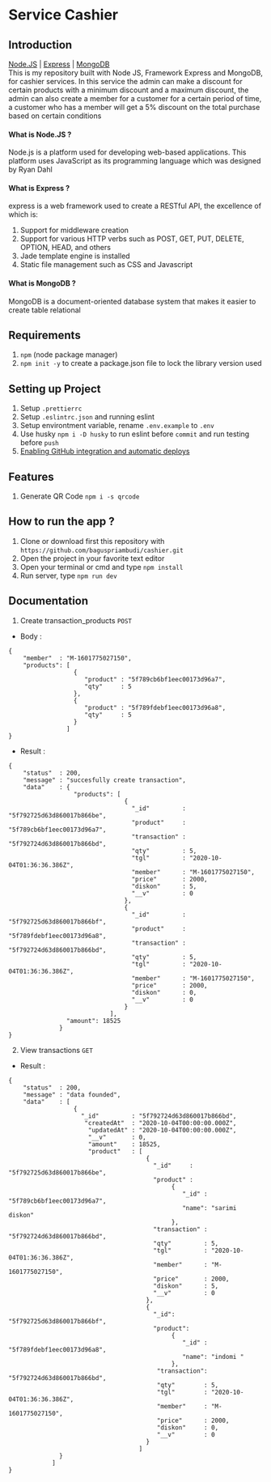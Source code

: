 # Service Cashier
## Introduction
[Node.JS](https://nodejs.org/en/) | [Express](https://expressjs.com/) | [MongoDB](https://www.mongodb.com/)<br/>
This is my repository built with Node JS, Framework Express and MongoDB, for cashier services. In this service the admin can make a discount for certain products with a minimum discount and a maximum discount, the admin can also create a member for a customer for a certain period of time, a customer who has a member will get a 5% discount on the total purchase based on certain conditions
#### What is Node.JS ?<br/>
Node.js is a platform used for developing web-based applications. This platform uses JavaScript as its programming language which was designed by Ryan Dahl
#### What is Express ?<br/>
express is a web framework used to create a RESTful API, the excellence of which is:<br/>
1. Support for middleware creation<br/>
2. Support for various HTTP verbs such as POST, GET, PUT, DELETE, OPTION, HEAD, and others<br/>
3. Jade template engine is installed<br/>
4. Static file management such as CSS and Javascript
#### What is MongoDB ?<br/>
MongoDB is a document-oriented database system that makes it easier to create table relational
## Requirements
1. `npm` (node package manager)<br/>
2. `npm init -y` to create a package.json file to lock the library version used
## Setting up Project
1. Setup `.prettierrc` 
2. Setup `.eslintrc.json` and running eslint
3. Setup environtment variable, rename `.env.example` to `.env`
4. Use husky `npm i -D husky` to run eslint before `commit` and run testing before `push`
5. [Enabling GitHub integration and automatic deploys](https://devcenter.heroku.com/articles/github-integration)
## Features
1. Generate QR Code `npm i -s qrcode`
## How to run the app ?
1. Clone or download first this repository with `https://github.com/baguspriambudi/cashier.git`<br/>
2. Open the project in your favorite text editor<br/>
3. Open your terminal or cmd and type `npm install`<br/>
4. Run server, type `npm run dev`
## Documentation
1. Create transaction_products `POST`<br/>
- Body :
```
{
    "member"  : "M-1601775027150",
    "products": [
                  {
                     "product" : "5f789cb6bf1eec00173d96a7",
                     "qty"     : 5
                  },
                  {
                     "product" : "5f789fdebf1eec00173d96a8",
                     "qty"     : 5
                  }
                ]
}
```
- Result :
```
{
    "status"  : 200,
    "message" : "succesfully create transaction",
    "data"    : {
                  "products": [
                                {
                                  "_id"         : "5f792725d63d860017b866be",
                                  "product"     : "5f789cb6bf1eec00173d96a7",
                                  "transaction" : "5f792724d63d860017b866bd",
                                  "qty"         : 5,
                                  "tgl"         : "2020-10-04T01:36:36.386Z",
                                  "member"      : "M-1601775027150",
                                  "price"       : 2000,
                                  "diskon"      : 5,
                                  "__v"         : 0
                                },
                                {
                                  "_id"         : "5f792725d63d860017b866bf",
                                  "product"     : "5f789fdebf1eec00173d96a8",
                                  "transaction" : "5f792724d63d860017b866bd",
                                  "qty"         : 5,
                                  "tgl"         : "2020-10-04T01:36:36.386Z",
                                  "member"      : "M-1601775027150",
                                  "price"       : 2000,
                                  "diskon"      : 0,
                                  "__v"         : 0
                                }
                            ],
                "amount": 18525
              }
}
```
2. View transactions `GET`<br/>
- Result :
```
{
    "status"  : 200,
    "message" : "data founded",
    "data"    : [
                  {
                    "_id"         : "5f792724d63d860017b866bd",
                     "createdAt"  : "2020-10-04T00:00:00.000Z",
                      "updatedAt" : "2020-10-04T00:00:00.000Z",
                      "__v"       : 0,
                      "amount"    : 18525,
                      "product"   : [
                                      {
                                        "_id"     : "5f792725d63d860017b866be",
                                        "product" : 
                                             {
                                                "_id" : "5f789cb6bf1eec00173d96a7",
                                                "name": "sarimi diskon"
                                             },
                                        "transaction" : "5f792724d63d860017b866bd",
                                        "qty"         : 5,
                                        "tgl"         : "2020-10-04T01:36:36.386Z",
                                        "member"      : "M-1601775027150",
                                        "price"       : 2000,
                                        "diskon"      : 5,
                                        "__v"         : 0
                                      },
                                      {
                                        "_id": "5f792725d63d860017b866bf",
                                        "product": 
                                             {
                                                "_id" : "5f789fdebf1eec00173d96a8",
                                                "name": "indomi "
                                             },
                                         "transaction": "5f792724d63d860017b866bd",
                                         "qty"        : 5,
                                         "tgl"        : "2020-10-04T01:36:36.386Z",
                                         "member"     : "M-1601775027150",
                                         "price"      : 2000,
                                         "diskon"     : 0,
                                         "__v"        : 0
                                      }
                                    ]
              }
            ]
}           

```
